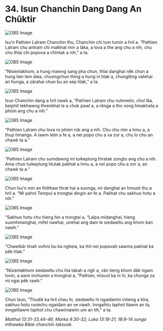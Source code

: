 # 34. Isun Chanchin Dang Dang An Chûktir

![OBS Image](https://cdn.door43.org/obs/jpg/360px/obs-en-34-01.jpg)

Isu’n Pathien Lalram Chanchin thu, Chanchin chi tum tumin a hril a. “Pathien Lalram chu antram chi malkhat min a lâka, a lova a the ang chu a nih, chu chu thlai chi popova a chîntak a nih,” a ta.

![OBS Image](https://cdn.door43.org/obs/jpg/360px/obs-en-34-02.jpg)

“Nisienlakhom, a hung mawng sang pha chun, thlai danghai nêk chun a hung lien lem daia, chuongchun thing a hung ni hlak a, chunglêng vatehai an hunga, a zârahai chun bu an sep hlak,” a ta.

![OBS Image](https://cdn.door43.org/obs/jpg/360px/obs-en-34-03.jpg)

Isun Chanchin dang a hril nawk a, “Pathien Lalram chu nuhmeiin, chol lâa, beiphit tekhawng threnkhat le a chok pawl a, a rênga a tho vong hmakhata a phûm ang chu a nih.”

![OBS Image](https://cdn.door43.org/obs/jpg/360px/obs-en-34-04.jpg)

“Pathien Lalram chu lova ro phûm rûk ang a nih. Chu chu min a hmu a, a thup hmanga. A lawm leiin a fe a, a nei popo chu a va zor a, chu lo chu an chawk ta a.”

![OBS Image](https://cdn.door43.org/obs/jpg/360px/obs-en-34-05.jpg)

“Pathien Lalram chu sumdawng mi tuikeplung thratak zongtu ang chu a nih. Ama chun tuikeplung hlutak pakhat a hmu a, a nei popo chu a zor a, an chawk ta a.”

![OBS Image](https://cdn.door43.org/obs/jpg/360px/obs-en-34-06.jpg)

Chun Isu’n min an thilthaw thrat hai a suonga, mi danghai an hmusit thu a hril a. “Mi pahni Tempul a trongtai dingin an fe a. Pakhat chu sakhuo hotu a nih.”

![OBS Image](https://cdn.door43.org/obs/jpg/360px/obs-en-34-07.jpg)

“Sakhuo hotu chu hieng hin a trongtai a, “Lalpa midanghai, hieng suomhmanghai, mifel nawhai, uirehai ang dam le siedawltu ang khom kan nawh.”

![OBS Image](https://cdn.door43.org/obs/jpg/360px/obs-en-34-08.jpg)

“Chawlkâr tinah voihni bu ka ngheia, ka thil nei popovah sawma pakhat ka pêk hlak.”

![OBS Image](https://cdn.door43.org/obs/jpg/360px/obs-en-34-09.jpg)

“Nisienlakhom siedawltu chu hla takah a ngîr a, vân tieng khom dâk ngam lovin, a awm inchumin a trongtrai a, “Pathien, misuol ka ni hi, ka chunga za mi ngai pêk rawh.”

![OBS Image](https://cdn.door43.org/obs/jpg/360px/obs-en-34-10.jpg)

Chun Isun, “Thudik ka hril cheu hi, siedawltu hi ngaidamin intieng a kîra, sakhuo hotu ruokchu ngaidam an ve nawh. Inngaihlu taphot tlawm an ta, inngaitlawm taphot chu chawimawiin um an tih,” a ta.

_Matthai 13:31-33,44-46; Marka 4:30-32; Luka 13:18-21; 18:9-14 sunga inthawka Bible chanchin laksuok._